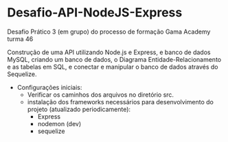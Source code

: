 # Desafio-API-NodeJS-Express
Desafio Prático 3 (em grupo) do processo de formação Gama Academy turma 46

Construção de uma API utilizando Node.js e Express, e banco de dados MySQL, criando um banco de dados, o Diagrama Entidade-Relacionamento e as tabelas em SQL, e conectar e manipular o banco de dados através do Sequelize.


* Configurações iniciais:
  - Verificar os caminhos dos arquivos no diretório src.
  - instalação dos frameworks necessários para desenvolvimento do projeto (atualizado periodicamente):
    - Express
    - nodemon (dev)
    - sequelize
    
